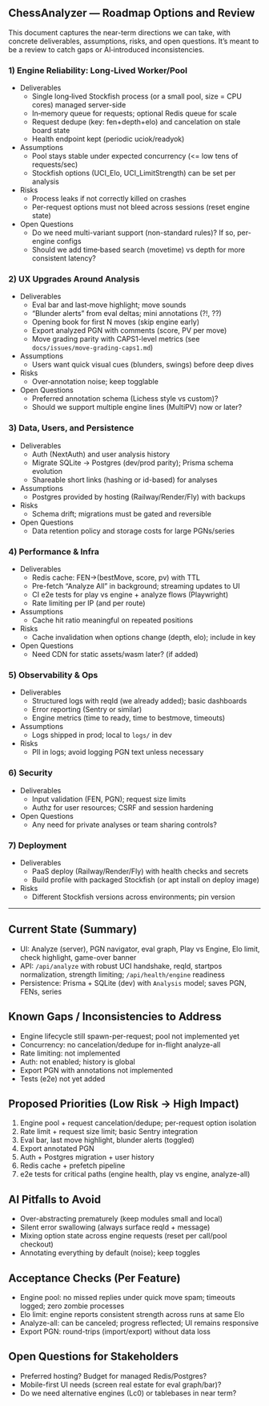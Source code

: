 ## ChessAnalyzer — Roadmap Options and Review

This document captures the near-term directions we can take, with concrete deliverables, assumptions, risks, and open questions. It’s meant to be a review to catch gaps or AI‑introduced inconsistencies.

### 1) Engine Reliability: Long‑Lived Worker/Pool
- Deliverables
  - Single long‑lived Stockfish process (or a small pool, size = CPU cores) managed server-side
  - In‑memory queue for requests; optional Redis queue for scale
  - Request dedupe (key: fen+depth+elo) and cancelation on stale board state
  - Health endpoint kept (periodic uciok/readyok)
- Assumptions
  - Pool stays stable under expected concurrency (<= low tens of requests/sec)
  - Stockfish options (UCI_Elo, UCI_LimitStrength) can be set per analysis
- Risks
  - Process leaks if not correctly killed on crashes
  - Per-request options must not bleed across sessions (reset engine state)
- Open Questions
  - Do we need multi-variant support (non-standard rules)? If so, per-engine configs
  - Should we add time‑based search (movetime) vs depth for more consistent latency?

### 2) UX Upgrades Around Analysis
- Deliverables
  - Eval bar and last‑move highlight; move sounds
  - “Blunder alerts” from eval deltas; mini annotations (?!, ??)
  - Opening book for first N moves (skip engine early)
  - Export analyzed PGN with comments (score, PV per move)
  - Move grading parity with CAPS1-level metrics (see `docs/issues/move-grading-caps1.md`)
- Assumptions
  - Users want quick visual cues (blunders, swings) before deep dives
- Risks
  - Over‑annotation noise; keep togglable
- Open Questions
  - Preferred annotation schema (Lichess style vs custom)?
  - Should we support multiple engine lines (MultiPV) now or later?

### 3) Data, Users, and Persistence
- Deliverables
  - Auth (NextAuth) and user analysis history
  - Migrate SQLite → Postgres (dev/prod parity); Prisma schema evolution
  - Shareable short links (hashing or id-based) for analyses
- Assumptions
  - Postgres provided by hosting (Railway/Render/Fly) with backups
- Risks
  - Schema drift; migrations must be gated and reversible
- Open Questions
  - Data retention policy and storage costs for large PGNs/series

### 4) Performance & Infra
- Deliverables
  - Redis cache: FEN→(bestMove, score, pv) with TTL
  - Pre-fetch “Analyze All” in background; streaming updates to UI
  - CI e2e tests for play vs engine + analyze flows (Playwright)
  - Rate limiting per IP (and per route)
- Assumptions
  - Cache hit ratio meaningful on repeated positions
- Risks
  - Cache invalidation when options change (depth, elo); include in key
- Open Questions
  - Need CDN for static assets/wasm later? (if added)

### 5) Observability & Ops
- Deliverables
  - Structured logs with reqId (we already added); basic dashboards
  - Error reporting (Sentry or similar)
  - Engine metrics (time to ready, time to bestmove, timeouts)
- Assumptions
  - Logs shipped in prod; local to `logs/` in dev
- Risks
  - PII in logs; avoid logging PGN text unless necessary

### 6) Security
- Deliverables
  - Input validation (FEN, PGN); request size limits
  - Authz for user resources; CSRF and session hardening
- Open Questions
  - Any need for private analyses or team sharing controls?

### 7) Deployment
- Deliverables
  - PaaS deploy (Railway/Render/Fly) with health checks and secrets
  - Build profile with packaged Stockfish (or apt install on deploy image)
- Risks
  - Different Stockfish versions across environments; pin version

---

## Current State (Summary)
- UI: Analyze (server), PGN navigator, eval graph, Play vs Engine, Elo limit, check highlight, game-over banner
- API: `/api/analyze` with robust UCI handshake, reqId, startpos normalization, strength limiting; `/api/health/engine` readiness
- Persistence: Prisma + SQLite (dev) with `Analysis` model; saves PGN, FENs, series

## Known Gaps / Inconsistencies to Address
- Engine lifecycle still spawn-per-request; pool not implemented yet
- Concurrency: no cancelation/dedupe for in-flight analyze-all
- Rate limiting: not implemented
- Auth: not enabled; history is global
- Export PGN with annotations not implemented
- Tests (e2e) not yet added

## Proposed Priorities (Low Risk → High Impact)
1. Engine pool + request cancelation/dedupe; per-request option isolation
2. Rate limit + request size limit; basic Sentry integration
3. Eval bar, last move highlight, blunder alerts (toggled)
4. Export annotated PGN
5. Auth + Postgres migration + user history
6. Redis cache + prefetch pipeline
7. e2e tests for critical paths (engine health, play vs engine, analyze-all)

## AI Pitfalls to Avoid
- Over-abstracting prematurely (keep modules small and local)
- Silent error swallowing (always surface reqId + message)
- Mixing option state across engine requests (reset per call/pool checkout)
- Annotating everything by default (noise); keep toggles

## Acceptance Checks (Per Feature)
- Engine pool: no missed replies under quick move spam; timeouts logged; zero zombie processes
- Elo limit: engine reports consistent strength across runs at same Elo
- Analyze-all: can be canceled; progress reflected; UI remains responsive
- Export PGN: round-trips (import/export) without data loss

## Open Questions for Stakeholders
- Preferred hosting? Budget for managed Redis/Postgres?
- Mobile-first UI needs (screen real estate for eval graph/bar)?
- Do we need alternative engines (Lc0) or tablebases in near term?


